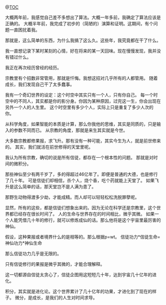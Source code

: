 @[TOC](时间去哪了)

大概两年前，我感觉自己差不多想出了算法。大概一年多前，我确定了算法应该是正确的。
大概半年前，我完成了初步的（简陋的）演算和证明。这期间，有个问题一直困扰着我。

那就是，这么简单的东西，为什么我搞了这么久。这些年，我究竟都在干了什么。

我一直想记录下某时某刻的心情，好在将来的某一天回味。现在慢慢发现，我并没有错过什么。

我正在再次经历曾经的经历。

宗教里有个招数非常管用，那就是忏悔。我想这招对几乎所有的人都管用。
随着成长，我们发现自己干了太多蠢事。

我有一个奇幻世界的设定：这个时空中其实只有一个人，只有你自己。
每一个时空中的不同人，其实都是你的影分身。你因为某种原因，过完这一生，你会出现在另外一个人的人生里。
这个时空里有多少个人，实际上只是重复了多少人次的你。

从科学角度，如果智能的本质是计算，那么你我他的思维，其实是同质的，只是输入的参数不同而已。
从宗教的角度，那就是来生其实就是今世。

大多数宗教都修果报，求飞升。那有没有一种可能，其实今生为人，就是前世修来的。
其实，我们就活在前世修得的天堂里呢。

我认为所有宗教，确切的说是所有信徒，都存在一个根本性的问题。
那就是对时间的微积分。

那些神仙至少有两千岁了，多的得超过46亿年了。即便是普通的大德，也是修行了几十年。
可是信徒们却相信，杀个人，烧个香，吃个药就能上天堂了。
如果飞升是这么简单的话，那天堂岂不是人满为患了。

那野生动物得渡多少劫，才能成精。而人却可以轻轻松松洗脱罪孽呢。

显然，所有的这些，都是信徒们想象出来的。因为无论在科学还是宗教里，这个世界都已经存在很长时间了。
人的生命与世界存在的时间相比，微乎其微。
如果一个人能凭借几十年的修行，就可以修炼成仙的话。那么他将是这个宇宙里最厉害的神仙。

假设，这种果报或者境界什么的是相等的。那么根据p=wt。
信徒功力\*信徒生命=神仙功力\*神仙生命

那么信徒功力几乎是无限的。

只有信徒修行的果报是微乎其微的，才能合理解释。

这一切都源自信徒太贪心了，信徒企图用这短短几十年，达到宇宙几十亿年的进化。

积分，其实就是进化论。这个世界累计了几十亿年的功果，才进化到了现在的样子。
微分，是成长，是我们的人生对时间求导。
